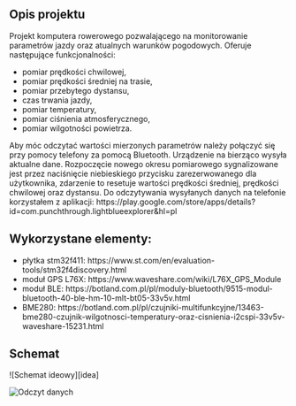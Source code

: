 <h2>Opis projektu</h2>
Projekt komputera rowerowego pozwalającego na monitorowanie parametrów jazdy oraz atualnych warunków pogodowych. Oferuje następujące funkcjonalności:
<ul>
  <li>pomiar prędkości chwilowej,</li>
  <li>pomiar prędkości średniej na trasie,</li>
  <li>pomiar przebytego dystansu,</li>
  <li>czas trwania jazdy,</li>

  <li>pomiar temperatury,</li>
  <li>pomiar ciśnienia atmosferycznego,</li>
  <li>pomiar wilgotności powietrza.</li>
</ul>
Aby móc odczytać wartości mierzonych parametrów należy połączyć się przy pomocy telefony za pomocą Bluetooth. Urządzenie na bierząco wysyła aktualne dane. Rozpoczęcie nowego okresu pomiarowego sygnalizowane jest przez naciśnięcie niebieskiego przycisku zarezerwowanego dla użytkownika, zdarzenie to resetuje wartości prędkości średniej, prędkości chwilowej oraz dystansu. Do odczytywania wysyłanych danych na telefonie korzystałem z aplikacji: https://play.google.com/store/apps/details?id=com.punchthrough.lightblueexplorer&hl=pl

<h2>Wykorzystane elementy:</h2>
<ul>
  <li>płytka stm32f411: https://www.st.com/en/evaluation-tools/stm32f4discovery.html</li>
  <li>moduł GPS L76X: https://www.waveshare.com/wiki/L76X_GPS_Module</li>
  <li>moduł BLE: https://botland.com.pl/pl/moduly-bluetooth/9515-modul-bluetooth-40-ble-hm-10-mlt-bt05-33v5v.html</li>
  <li>BME280: https://botland.com.pl/pl/czujniki-multifunkcyjne/13463-bme280-czujnik-wilgotnosci-temperatury-oraz-cisnienia-i2cspi-33v5v-waveshare-15231.html </li>
</ul> 

<h2>Schemat</h2>
![Schemat ideowy][idea]

![Odczyt danych][comunication]


[idea]: https://github.com/Kontowicz/ASW/idea.PNG
[comunication]: https://github.com/Kontowicz/ASW/result.jpg